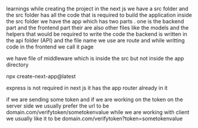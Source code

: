 learnings while creating the project
in the next js we have a src folder and the src folder has all the code that is required to build the application 
inside the src folder we have the app which has two parts . one is the backend part and the frontend part 
their are also other files like the models and the helpers that would be required to write the code
the backend is written in the api folder (API)
and the file name we use are route and while writting code in the frontend we call it page

we have file of middleware which is inside  the src but not inside the app directory

npx create-next-app@latest

express is not required in next js it has the app router already in it 


if we are sending some token and if we are working on the token on the server side we usually prefer the url to be domain.com/verifytoken/sometokenvalue
while we are working with client we usually like it to be domain.com/verifytoken?token=sometokenvalue 

